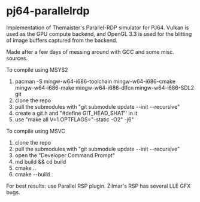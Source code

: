 # pj64-parallelrdp

Implementation of Themaister's Parallel-RDP simulator for PJ64.
Vulkan is used as the GPU compute backend, and OpenGL 3.3 is 
used for the blitting of image buffers captured from the backend.

Made after a few days of messing around with GCC and some misc. sources.

To compile using MSYS2 
1) pacman -S mingw-w64-i686-toolchain mingw-w64-i686-cmake mingw-w64-i686-make mingw-w64-i686-dlfcn mingw-w64-i686-SDL2 git 
2) clone the repo
3) pull the submodules with "git submodule update --init --recursive"
4) create a git.h and "#define GIT_HEAD_SHA1"' in it
5) use "make all V=1 OPTFLAGS="-static -O2" -j6"

To compile using MSVC
1) clone the repo
2) pull the submodules with "git submodule update --init --recursive"
3) open the "Developer Command Prompt"
4) md build && cd build
5) cmake ..
6) cmake --build .

For best results: use Parallel RSP plugin. Zilmar's RSP has several LLE GFX bugs.
